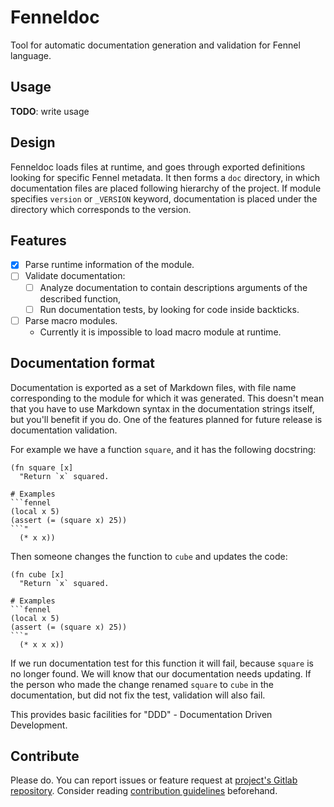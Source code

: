 # Fenneldoc
Tool for automatic documentation generation and validation for Fennel language.

## Usage
**TODO**: write usage

## Design
Fenneldoc loads files at runtime, and goes through exported definitions looking for specific Fennel metadata.
It then forms a `doc` directory, in which documentation files are placed following hierarchy of the project.
If module specifies `version` or `_VERSION` keyword, documentation is placed under the directory which corresponds to the version.

## Features
- [x] Parse runtime information of the module.
- [ ] Validate documentation:
  - [ ] Analyze documentation to contain descriptions arguments of the described function,
  - [ ] Run documentation tests, by looking for code inside backticks.
- [ ] Parse macro modules.
  - Currently it is impossible to load macro module at runtime.

## Documentation format
Documentation is exported as a set of Markdown files, with file name corresponding to the module for which it was generated.
This doesn't mean that you have to use Markdown syntax in the documentation strings itself, but you'll benefit if you do.
One of the features planned for future release is documentation validation.

For example we have a function `square`, and it has the following docstring:

```fennel
(fn square [x]
  "Return `x` squared.

# Examples
```fennel
(local x 5)
(assert (= (square x) 25))
```"
  (* x x))
```

Then someone changes the function to `cube` and updates the code:

```fennel
(fn cube [x]
  "Return `x` squared.

# Examples
```fennel
(local x 5)
(assert (= (square x) 25))
```"
  (* x x x))
```

If we run documentation test for this function it will fail, because `square` is no longer found.
We will know that our documentation needs updating.
If the person who made the change renamed `square` to `cube` in the documentation, but did not fix the test, validation will also fail.

This provides basic facilities for "DDD" - Documentation Driven Development.

## Contribute
Please do.
You can report issues or feature request at [project's Gitlab repository](https://gitlab.com/andreyorst/fenneldoc).
Consider reading [contribution guidelines](https://gitlab.com/andreyorst/fenneldoc/-/blob/master/CONTRIBUTING.md) beforehand.

<!--  LocalWords:  backticks docstring Fenneldoc TODO DDD
 -->
